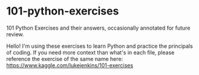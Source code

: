 # 101-python-exercises
101 Python Exercises and their answers, occasionally annotated for future review.

Hello! I'm using these exercises to learn Python and practice the principals of coding.
If you need more context than what's in each file, please reference the exercise of the same name here: https://www.kaggle.com/lukejenkins/101-exercises
